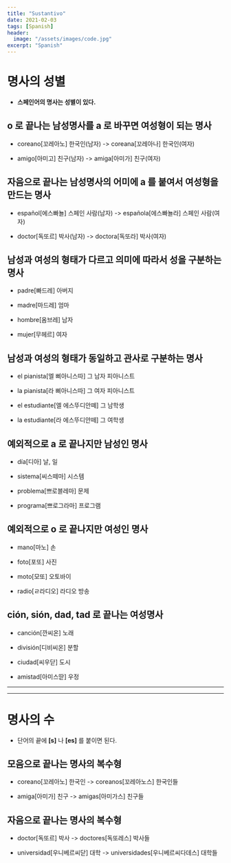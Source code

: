 ```yaml
---
title: "Sustantivo"
date: 2021-02-03
tags: [Spanish]
header:
  image: "/assets/images/code.jpg"
excerpt: "Spanish"
---
```


# 명사의 성별

* **스페인어의 명사는 성별이 있다.**



## o 로 끝나는 남성명사를 a 로 바꾸면 여성형이 되는 명사

* coreano[꼬레아노] 한국인(남자) -> coreana[꼬레아나] 한국인(여자)

* amigo[아미고] 친구(남자) -> amiga[아미가] 친구(여자)



## 자음으로 끝나는 남성명사의 어미에 a 를 붙여서 여성형을 만드는 명사

* español[에스빠뇰] 스페인 사람(남자) -> española[에스빠뇰라] 스페인 사람(여자)

* doctor[독또르] 박사(남자) -> doctora[독또라] 박사(여자)



## 남성과 여성의 형태가 다르고 의미에 따라서 성을 구분하는 명사

* padre[빠드레] 아버지

* madre[마드레] 엄마

* hombre[옴브레] 남자

* mujer[무헤르] 여자



## 남성과 여성의 형태가 동일하고 관사로 구분하는 명사

* el pianista[엘 삐아니스따] 그 남자 피아니스트

* la pianista[라 삐아니스따] 그 여자 피아니스트

* el estudiante[엘 에스뚜디안떼] 그 남학생

* la estudiante[라 에스뚜디안떼] 그 여학생



## 예외적으로 a 로 끝나지만 남성인 명사

* día[디아] 날, 일

* sistema[씨스떼마] 시스템

* problema[쁘로블레마] 문제

* programa[쁘로그라마] 프로그램



## 예외적으로 o 로 끝나지만 여성인 명사

* mano[마노] 손

* foto[포또] 사진

* moto[모또] 오토바이

* radio[ㄹ라디오] 라디오 방송



## ción, sión, dad, tad 로 끝나는 여성명사

* canción[깐씨온] 노래

* división[디비씨온] 분할

* ciudad[씨우닫] 도시

* amistad[아미스딷] 우정


-----------------------------------------------------------------

-----------------------------------------------------------------


# 명사의 수

* 단어의 끝에 **[s]** 나 **[es]** 를 붙이면 된다.



## 모음으로 끝나는 명사의 복수형

* coreano[꼬레아노] 한국인 -> coreanos[꼬레아노스] 한국인들

* amiga[아미가] 친구 -> amigas[아미가스] 친구들



## 자음으로 끝나는 명사의 복수형

* doctor[독또르] 박사 -> doctores[독또레스] 박사들

* universidad[우니베르씨닫] 대학 -> universidades[우니베르씨다데스] 대학들